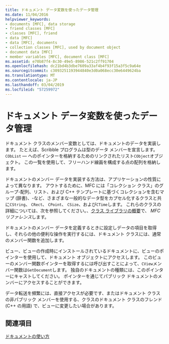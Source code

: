 ```yaml
---
title: ドキュメント データ変数を使ったデータ管理
ms.date: 11/04/2016
helpviewer_keywords:
- documents [MFC], data storage
- friend classes [MFC]
- classes [MFC], friend
- data [MFC]
- data [MFC], documents
- collection classes [MFC], used by document object
- document data [MFC]
- member variables [MFC], document class [MFC]
ms.assetid: e70b87f4-8c30-49e5-8986-521c2ff91704
ms.openlocfilehash: dc21bd4b3dbe7609a33af4b4f93f15a3f5c9a64e
ms.sourcegitcommit: c3093251193944840e3d0a068ecc30e6449624ba
ms.translationtype: MT
ms.contentlocale: ja-JP
ms.lasthandoff: 03/04/2019
ms.locfileid: "57259972"
---
```

# <a name="managing-data-with-document-data-variables"></a>ドキュメント データ変数を使ったデータ管理

ドキュメント クラスのメンバー変数としては、ドキュメントのデータを実装します。 たとえば、Scribble プログラムは型のデータ メンバーを宣言します。 `CObList` — へのポインターを格納するためのリンクされたリスト`CObject`オブジェクト。 この一覧を使用して、フリーハンド線画を構成する点の配列を格納します。

ドキュメントのメンバー データを実装する方法は、アプリケーションの性質によって異なります。 アウトするために、MFC には「コレクション クラス」のグループ-配列、リスト、および C++ テンプレートに基づくコレクションを含むマップ (辞書)、-など、さまざまな一般的なデータ型をカプセル化するクラスと共に`CString`、 `CRect`、 `CPoint`、 `CSize`、および`CTime`します。 これらのクラスの詳細については、次を参照してください。、[クラス ライブラリの概要](../mfc/class-library-overview.md)で、 *MFC リファレンス*します。

ドキュメントのメンバー データを定義するときに設定しデータの項目を取得し、それらの他の便利な操作を実行するには、ドキュメント クラスには、通常のメンバー関数を追加します。

ビュー、ビューの作成時にインストールされているドキュメントに、ビューのポインターを使用して、ドキュメント オブジェクトにアクセスします。 このビューのメンバー関数ポインターを取得するには呼び出すことによって、`CView`メンバー関数は`GetDocument`します。 独自のドキュメントの種類には、このポインターにキャストしてください。 ポインターを通じてパブリック ドキュメントのメンバーにアクセスすることができます。

データ転送を頻繁には、直接アクセスが必要です、またはドキュメント クラスの非パブリック メンバーを使用する、クラスのドキュメント クラスのフレンド (C++ の用語) で、ビューに変更したい場合があります。

## <a name="see-also"></a>関連項目

[ドキュメントの使い方](../mfc/using-documents.md)
